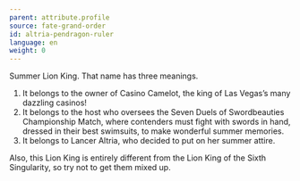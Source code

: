 ```yaml
---
parent: attribute.profile
source: fate-grand-order
id: altria-pendragon-ruler
language: en
weight: 0
---
```


Summer Lion King.
That name has three meanings.

1. It belongs to the owner of Casino Camelot, the king of Las Vegas’s many dazzling casinos!
2. It belongs to the host who oversees the Seven Duels of Swordbeauties Championship Match, where contenders must fight with swords in hand, dressed in their best swimsuits, to make wonderful summer memories.
3. It belongs to Lancer Altria, who decided to put on her summer attire.

Also, this Lion King is entirely different from the Lion King of the Sixth Singularity, so try not to get them mixed up.
